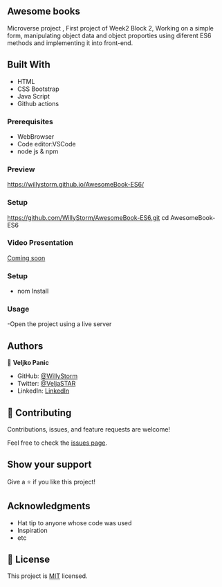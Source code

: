 ## Awesome books
Microverse project , First project of Week2 Block 2,
Working on a simple form, manipulating object data and object proporties using diferent ES6 methods and implementing it into front-end.

## Built With

- HTML
- CSS  Bootstrap
- Java Script
- Github actions

### Prerequisites

- WebBrowser
- Code editor:VSCode
- node js & npm

### Preview

https://willystorm.github.io/AwesomeBook-ES6/
### Setup

https://github.com/WillyStorm/AwesomeBook-ES6.git
cd AwesomeBook-ES6

### Video Presentation

[Coming soon](#)

### Setup

- nom Install

### Usage

-Open the project using a live server

## Authors

👤 **Veljko Panic**

- GitHub: [@WillyStorm](https://github.com/WillyStorm)
- Twitter: [@VeljaSTAR](https://twitter.com/VeljaSTAR)
- LinkedIn: [LinkedIn](https://www.linkedin.com/in/veljko-panic-437b12231/)


## 🤝 Contributing

Contributions, issues, and feature requests are welcome!

Feel free to check the [issues page](../../issues/).

## Show your support

Give a ⭐️ if you like this project!

## Acknowledgments

- Hat tip to anyone whose code was used
- Inspiration
- etc

## 📝 License

This project is [MIT](./MIT.md) licensed.

